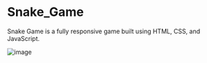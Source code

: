 # Snake_Game

Snake Game is a fully responsive game built using HTML, CSS, and JavaScript.

![image](https://github.com/sthefanyspina/Snake_Game/assets/125087195/27c88407-7631-46a4-8df8-a4342c5698f2)
